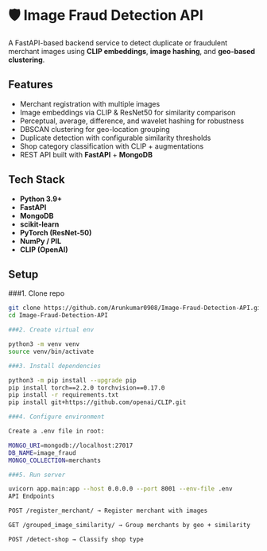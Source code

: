 # 🛡️ Image Fraud Detection API

A FastAPI-based backend service to detect duplicate or fraudulent merchant images using **CLIP embeddings**, **image hashing**, and **geo-based clustering**.

## Features
- Merchant registration with multiple images
- Image embeddings via CLIP & ResNet50 for similarity comparison
- Perceptual, average, difference, and wavelet hashing for robustness
- DBSCAN clustering for geo-location grouping
- Duplicate detection with configurable similarity thresholds
- Shop category classification with CLIP + augmentations
- REST API built with **FastAPI** + **MongoDB**

## Tech Stack
- **Python 3.9+**
- **FastAPI**
- **MongoDB**
- **scikit-learn**
- **PyTorch (ResNet-50)**
- **NumPy / PIL**
- **CLIP (OpenAI)**

## Setup

###1. Clone repo
```bash
git clone https://github.com/Arunkumar0908/Image-Fraud-Detection-API.git
cd Image-Fraud-Detection-API

###2. Create virtual env

python3 -m venv venv
source venv/bin/activate

###3. Install dependencies

python3 -m pip install --upgrade pip
pip install torch==2.2.0 torchvision==0.17.0
pip install -r requirements.txt  
pip install git+https://github.com/openai/CLIP.git

###4. Configure environment

Create a .env file in root:

MONGO_URI=mongodb://localhost:27017
DB_NAME=image_fraud
MONGO_COLLECTION=merchants

###5. Run server

uvicorn app.main:app --host 0.0.0.0 --port 8001 --env-file .env
API Endpoints

POST /register_merchant/ → Register merchant with images

GET /grouped_image_similarity/ → Group merchants by geo + similarity

POST /detect-shop → Classify shop type
